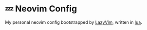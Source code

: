 # 💤 Neovim Config

My personal neovim config bootstrapped by [LazyVim](https://github.com/LazyVim/LazyVim), written in [lua](https://www.lua.org/). 
